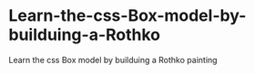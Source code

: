 # Learn-the-css-Box-model-by-builduing-a-Rothko
Learn the css Box model by builduing a Rothko painting
